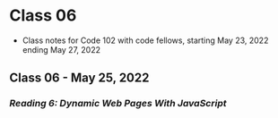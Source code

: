 # Class 06
* Class notes for Code 102 with code fellows, starting May 23, 2022 ending May 27, 2022
## Class 06 - May 25, 2022
### *Reading 6: Dynamic Web Pages With JavaScript*


